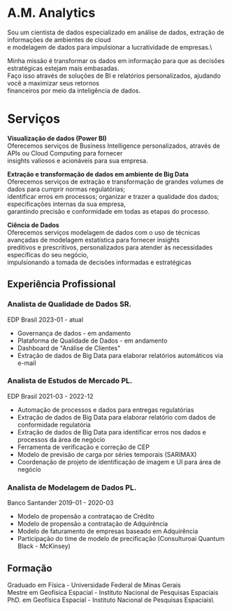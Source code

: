 # A.M. Analytics

Sou um cientista de dados especializado em análise de dados, extração de informações de ambientes de cloud \
e modelagem de dados para impulsionar a lucratividade de empresas.\

Minha missão é transformar os dados em informação para que as decisões estratégicas estejam mais embasadas.\
Faço isso através de soluções de BI e relatórios personalizados, ajudando você a maximizar seus retornos \
financeiros por meio da inteligência de dados.

# Serviços
**Visualização de dados (Power BI)**\
Oferecemos serviços de Business Intelligence personalizados, através de APIs ou Cloud Computing para fornecer\
insights valiosos e acionáveis para sua empresa.

**Extração e transformação de dados em ambiente de Big Data**\
Oferecemos serviços de extração e transformação de grandes volumes de dados para cumprir normas regulatórias;\
identificar erros em processos; organizar e trazer a qualidade dos dados; especificações internas da sua empresa,\
garantindo precisão e conformidade em todas as etapas do processo.

**Ciência de Dados** \
Oferecemos serviços modelagem de dados com o uso de técnicas avançadas de modelagem estatística para fornecer insights\
preditivos e prescritivos, personalizados para atender às necessidades específicas do seu negócio,\
impulsionando a tomada de decisões informadas e estratégicas

## Experiência Profissional
### **Analista de Qualidade de Dados SR.**
EDP Brasil 2023-01 - atual

- Governança de dados - em andamento
- Plataforma de Qualidade de Dados - em andamento
- Dashboard de "Análise de Clientes"
- Extração de dados de Big Data para elaborar relatórios automáticos via e-mail


### **Analista de Estudos de Mercado PL.**
EDP Brasil 2021-03 - 2022-12

- Automação de processos e dados para entregas regulatórias
- Extração de dados de Big Data para elaborar relatório com dados de  conformidade regulatória
- Extração de dados de Big Data para identificar erros nos dados e processos da área de negócio
- Ferramenta de verificação e correção de CEP
- Modelo de previsão de carga por séries temporais (SARIMAX)
- Coordenação de projeto de identificação de imagem e UI para área de negócio


### **Analista de Modelagem de Dados PL.**
Banco Santander 2019-01 - 2020-03

- Modelo de propensão a contrataçao de Crédito
- Modelo de propensão a contratação de Adquirência
- Modelo de faturamento de empresas baseado em Adquirência
- Participação do time de modelo de precificação (Consulturoai Quantum Black - McKinsey)


## Formação
Graduado em Física - Universidade Federal de Minas Gerais\
Mestre em Geofísica Espacial - Instituto Nacional de Pesquisas Espaciais\
PhD. em Geofísica Espacial - Instituto Nacional de Pesquisas Espaciais\
